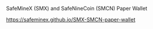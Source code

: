 SafeMineX (SMX) and SafeNineCoin (SMCN) Paper Wallet

https://safeminex.github.io/SMX-SMCN-paper-wallet
